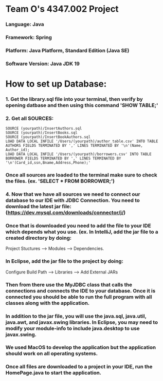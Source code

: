 # Team O's 4347.002 Project

### Language: Java
### Framework: Spring
### Platform: Java Platform, Standard Edition (Java SE)
### Software Version: Java JDK 19

# How to set up Database: 
### 1. Get the library.sql file into your terminal, then verify by opening datbase and then using this command 'SHOW TABLE;'
### 2. Get all SOURCES:
    SOURCE (yourpath)/InsertAuthors.sql
    SOURCE (yourpath)/InsertBooks.sql
    SOURCE (yourpath)/InsertBookAuthors.sql
    LOAD DATA LOCAL INFILE '/Users/(yourpath)/author_table.csv' INTO TABLE AUTHORS FIELDS TERMINATED BY ',' LINES TERMINATED BY '\n'(Name, Author_id);
    LOAD DATA LOCAL INFILE '/Users/(yourpath)/borrowers.csv' INTO TABLE BORROWER FIELDS TERMINATED BY ',' LINES TERMINATED BY '\n'(Card_id,ssn,Bname,Address,Phone);'
### Once all sources are loaded to the terminal make sure to check the files. (ex. 'SELECT * FROM BORROWER;')

### 4. Now that we have all sources we need to connect our database to our IDE with JDBC Connection. You need to download the latest jar file:(https://dev.mysql.com/downloads/connector/j/)
### Once that is downloaded you need to add the file to your IDE which depends what you use. (ex. In IntelliJ, add the jar file to a created directory by doing:
Project Stuctures --> Modules --> Dependencies. 
### In Eclipse, add the jar file to the project by doing:
Configure Build Path --> Libraries --> Add External JARs
### Then from there use the MyJDBC class that calls the connections and connects the IDE to your database. Once it is connected you should be able to run the full program with all classes along with the application. 

### In addition to the jar file, you will use the java.sql, java.util, java.awt, and javax.swing libraries. In Eclipse, you may need to modify your module-info to include java.desktop to use javax.swing.

### We used MacOS to develop the application but the application should work on all operating systems.

### Once all files are downloaded to a project in your IDE, run the HomePage.java to start the application.




   



